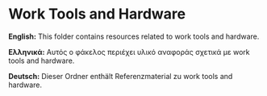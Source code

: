 # Work Tools and Hardware

**English:** This folder contains resources related to work tools and hardware.

**Ελληνικά:** Αυτός ο φάκελος περιέχει υλικό αναφοράς σχετικά με work tools and hardware.

**Deutsch:** Dieser Ordner enthält Referenzmaterial zu work tools and hardware.
